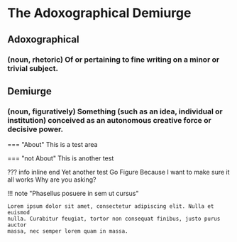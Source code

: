 # The Adoxographical Demiurge

## Adoxographical 
### (noun, rhetoric)  Of or pertaining to fine writing on a minor or trivial subject.

## Demiurge 
### (noun, figuratively) Something (such as an idea, individual or institution) conceived as an autonomous creative force or decisive power.

=== "About"
    This is a test area

=== "not About"
    This is another test

??? info inline end
    Yet another test
    Go Figure
    Because I want to make sure it all works
    Why are you asking?

!!! note "Phasellus posuere in sem ut cursus"

    Lorem ipsum dolor sit amet, consectetur adipiscing elit. Nulla et euismod
    nulla. Curabitur feugiat, tortor non consequat finibus, justo purus auctor
    massa, nec semper lorem quam in massa.
